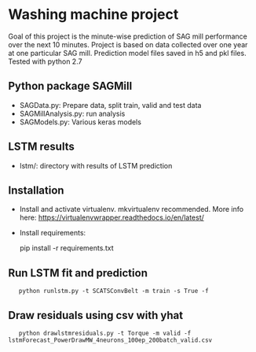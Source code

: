 Washing machine project
=======================

Goal of this project is the minute-wise prediction of SAG mill performance over the next 10 minutes.
Project is based on data collected over one year at one particular SAG mill. 
Prediction model files saved in h5 and pkl files.
Tested with python 2.7

Python package SAGMill
-------------------------

- SAGData.py: Prepare data, split train, valid and test data
- SAGMillAnalysis.py: run analysis
- SAGModels.py: Various keras models


LSTM results
-------------------------

- lstm/: directory with results of LSTM prediction

Installation
------------

- Install and activate virtualenv. mkvirtualenv recommended. More info here: https://virtualenvwrapper.readthedocs.io/en/latest/
- Install requirements: 
	
	pip install -r requirements.txt


Run LSTM fit and prediction
---------------------------

       python runlstm.py -t SCATSConvBelt -m train -s True -f


Draw residuals using csv with yhat 
----------------------------------

       python drawlstmresiduals.py -t Torque -m valid -f lstmForecast_PowerDrawMW_4neurons_100ep_200batch_valid.csv


